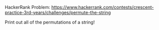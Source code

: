 HackerRank Problem: https://www.hackerrank.com/contests/crescent-practice-3rd-years/challenges/permute-the-string

Print out all of the permutations of a string!
